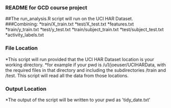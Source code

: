 ### README for GCD course project

##The run_analysis.R script will run on the UCI HAR Dataset.
###Combining: 
*train/X_train.txt
*test/X_test.txt
*features.txt
*train/y_train.txt
*test/y_test.txt
*train/subject_train.txt
*test/subject_test.txt
*activity_labels.txt
### File Location
*This script will run provided that the UCI HAR Dataset location is your working directory.
*for example if your pwd is /u1/joeuser/UCIHARData, with the required files in that directory and including the subdirectories /train and /test.  This script will read all the data from those locations.
### Output Location
*The output of the script will be written to your pwd as 'tidy_date.txt'

